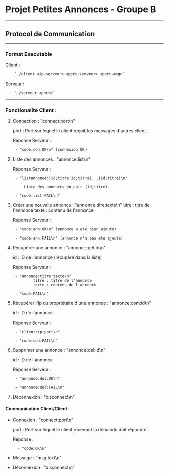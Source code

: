 # Projet Petites Annonces - Groupe B

--------------------------------------------

## Protocol de Communication
--------------------------------------------

### Format Executable

Client :

		`./client <ip-serveur> <port-serveur> <port-msg>`

Serveur :

		`./serveur <port>`


--------------------------------------------

### Fonctionalite Client :

1) Connection : "connect:port\n"

	port : Port sur lequel le client reçoit les messages d'autres client.

	Réponse Serveur :

		- "code:con:OK\n" (connexion OK)


2) Liste des annonces : "annonce:list\n"

	Réponse Serveur :

		- "listannonce:|id;titre|id;titre|...|id;titre|\n"

			Liste des annonces en pair (id,titre)

		- "code:list:FAIL\n"


3) Créer une nouvelle annonce : "annonce:titre:texte\n"
	titre : titre de l'annonce
	texte : contenu de l'annonce

	Réponse Serveur :

		- "code:ann:OK\n" (annonce a ete bien ajoute)

		- "code:ann:FAIL\n" (annonce n'a pas ete ajoute)


4) Récupérer une annonce : "annonce:get:id\n"

	id : ID de l'annonce (récupère dans la liste)

	Réponse Serveur :

		- "annonce:titre:texte\n"
				titre : titre de l'annonce
				texte : contenu de l'annonce

		- "code:FAIL\n"

5) Récupérer l'ip du propriétaire d'une annonce : "annonce:com:id\n"

	id : ID de l'annonce

	Réponse Serveur :

		- "client:ip:port\n"

		- "code:con:FAIL\n"

6) Supprimer une annonce : "annonce:del:id\n"

    id : ID de l'annonce
    
    Réponse Serveur :
        
        - "annonce:del:OK\n"
        
        - "annonce:del:FAIL\n"

7) Déconnexion : "disconnect\n"


#### Communication Client/Client :

- Connexion : "connect:port\n"

	port : Port sur lequel le client recevant la demande doit répondre.

	Réponse :
    
		- "code:OK\n"


- Message : "msg:text\n"


- Déconnexion : "disconnect\n"